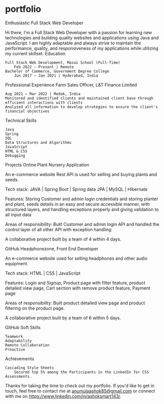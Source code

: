 # portfolio
Enthusiastic Full Stack Web Developer

Hi there, I'm a Full Stack Web Developer with a passion for learning new technologies and building quality websites and applications using Java and JavaScript. I am highly adaptable and always strive to maintain the performance, quality, and responsiveness of my applications while utilizing my current skillset.
Education

    Full Stack Web Development, Masai School (Full-Time)
        Feb 2022 – Present | Remote
    Bachelor of Commerce, Government Degree College
        Jun 2017 – Jan 2021 | Hyderabad, India

Professional Experience
Farm Sales Officer, L&T Finance Limited

    Aug 2021 – Mar 2022 | Medak, India
    Monitored and identified clients and maintained client base through efficient interactions with clients
    Analyzed all information to develop strategies to ensure the client's financial objectives

Technical Skills

    Java
    Spring
    SQL
    Data Structures and Algorithms
    JavaScript
    HTML & CSS
    Debugging

Projects
Online Plant Nursery Application

An e-commerce website Rest API is used for selling and buying plants and seeds.

Tech stack: JAVA | Spring Boot | Spring data JPA | MySQL | Hibernate

Features: Storing Customer and admin login credentials and storing planter and plant, seeds details in an easy and secure accessible manner, with structured layers, and handling exceptions properly and giving validation to all input data

Areas of responsibility: Built Customer and admin login API and handled the control layer of all other API with exception handling

A collaborative project built by a team of 4 within 4 days.

GitHub
Headphonezone, Front End Developer

An e-commerce website used for selling headphones and other audio equipment.

Tech stack: HTML | CSS | JavaScript

Features: Login and Signup, Product page with filter feature, product detailed view page, Cart section with remove product feature, Payment page

Areas of responsibility: Built product detailed view page and product filtering on the product page.

A collaborative project built by a team of 6 within 5 days.

GitHub
Soft Skills

    Teamwork
    Adaptability
    Remote Collaboration
    Proactive

Achievements

    Cascading Style Sheets
        Secured top 5% among the Participants in the LinkedIn for CSS Assessments.

Thanks for taking the time to check out my portfolio. If you'd like to get in touch, feel free to contact me at anumulaashok85@gmail.com or connect with me on https://www.linkedin.com/in/ashoksmart143/.
